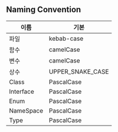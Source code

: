 ## Naming Convention
|이름|기본|
|---|---|
|파일|kebab-case|
|함수|camelCase|
|변수|camelCase|
|상수|UPPER_SNAKE_CASE|
|Class|PascalCase|
|Interface|PascalCase|
|Enum|PascalCase|
|NameSpace|PascalCase|
|Type|PascalCase|